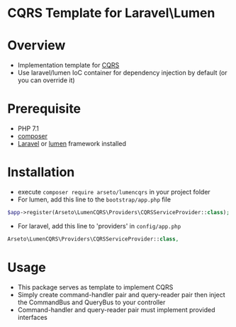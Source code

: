 # CQRS Template for Laravel\Lumen

# Overview
* Implementation template for [CQRS](https://www.martinfowler.com/bliki/CQRS.html)
* Use laravel/lumen IoC container for dependency injection by default (or you can override it)

# Prerequisite
* PHP 7.1
* [composer](https://getcomposer.org)
* [Laravel](https://laravel.com) or [lumen](https://lumen.laravel.com) framework installed

# Installation
* execute `composer require arseto/lumencqrs` in your project folder
* For lumen, add this line to the `bootstrap/app.php` file
```php
$app->register(Arseto\LumenCQRS\Providers\CQRSServiceProvider::class);
```
* For laravel, add this line to 'providers' in `config/app.php`
```php
Arseto\LumenCQRS\Providers\CQRSServiceProvider::class,
```

# Usage
* This package serves as template to implement CQRS
* Simply create command-handler pair and query-reader pair then inject the CommandBus and QueryBus to your controller
* Command-handler and query-reader pair must implement provided interfaces

